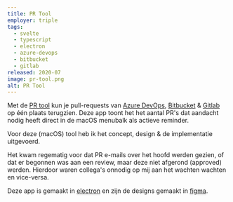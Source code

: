 ```yaml
---
title: PR Tool
employer: triple
tags:
  - svelte
  - typescript
  - electron
  - azure-devops
  - bitbucket
  - gitlab
released: 2020-07
image: pr-tool.png
alt: PR Tool
---
```


Met de [PR tool](https://azure-prs.herokuapp.com/) kun je pull-requests van [Azure DevOps](http://dev.azure.com/), [Bitbucket](http://bitbucket.org/) & [Gitlab](https://about.gitlab.com) op één plaats terugzien.
Deze app toont het het aantal PR's dat aandacht nodig heeft direct in de macOS menubalk als actieve reminder.

Voor deze (macOS) tool heb ik het concept, design & de implementatie uitgevoerd.

Het kwam regematig voor dat PR e-mails over het hoofd werden gezien, of dat er begonnen was aan een review, maar deze niet afgerond (approved) werden. Hierdoor waren collega's onnodig op mij aan het wachten wachten en vice-versa.

Deze app is gemaakt in [electron](https://www.electronjs.org/) en zijn de designs gemaakt in [figma](https://figma.com).

